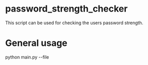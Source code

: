 # password_strength_checker

This script can be used for checking the users password strength. 

# General usage 
python main.py --file <location for shadow file>
